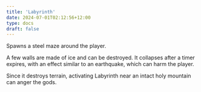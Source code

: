 ```yaml
---
title: 'Labyrinth'
date: 2024-07-01T02:12:56+12:00
type: docs
draft: false
---
```


Spawns a steel maze around the player.

A few walls are made of ice and can be destroyed. It collapses after a timer expires, with an effect similar to an earthquake, which can harm the player.

Since it destroys terrain, activating Labyrinth near an intact holy mountain can anger the gods.
